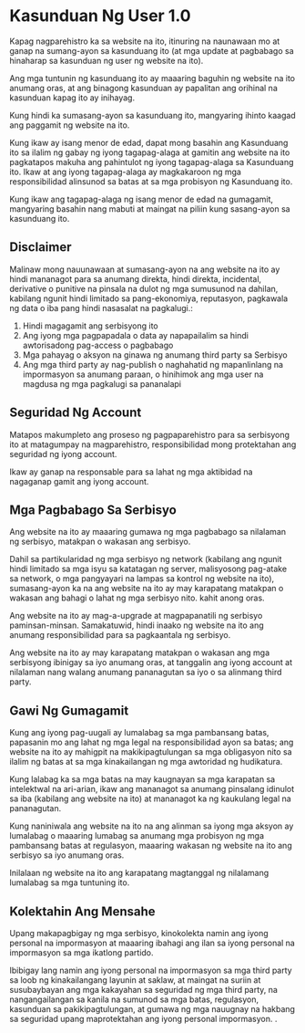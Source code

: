 # Kasunduan Ng User 1.0

Kapag nagparehistro ka sa website na ito, itinuring na naunawaan mo at ganap na sumang-ayon sa kasunduang ito (at mga update at pagbabago sa hinaharap sa kasunduan ng user ng website na ito).

Ang mga tuntunin ng kasunduang ito ay maaaring baguhin ng website na ito anumang oras, at ang binagong kasunduan ay papalitan ang orihinal na kasunduan kapag ito ay inihayag.

Kung hindi ka sumasang-ayon sa kasunduang ito, mangyaring ihinto kaagad ang paggamit ng website na ito.

Kung ikaw ay isang menor de edad, dapat mong basahin ang Kasunduang ito sa ilalim ng gabay ng iyong tagapag-alaga at gamitin ang website na ito pagkatapos makuha ang pahintulot ng iyong tagapag-alaga sa Kasunduang ito. Ikaw at ang iyong tagapag-alaga ay magkakaroon ng mga responsibilidad alinsunod sa batas at sa mga probisyon ng Kasunduang ito.

Kung ikaw ang tagapag-alaga ng isang menor de edad na gumagamit, mangyaring basahin nang mabuti at maingat na piliin kung sasang-ayon sa kasunduang ito.

## Disclaimer

Malinaw mong nauunawaan at sumasang-ayon na ang website na ito ay hindi mananagot para sa anumang direkta, hindi direkta, incidental, derivative o punitive na pinsala na dulot ng mga sumusunod na dahilan, kabilang ngunit hindi limitado sa pang-ekonomiya, reputasyon, pagkawala ng data o iba pang hindi nasasalat na pagkalugi.:

1. Hindi magagamit ang serbisyong ito
1. Ang iyong mga pagpapadala o data ay napapailalim sa hindi awtorisadong pag-access o pagbabago
1. Mga pahayag o aksyon na ginawa ng anumang third party sa Serbisyo
1. Ang mga third party ay nag-publish o naghahatid ng mapanlinlang na impormasyon sa anumang paraan, o hinihimok ang mga user na magdusa ng mga pagkalugi sa pananalapi

## Seguridad Ng Account

Matapos makumpleto ang proseso ng pagpaparehistro para sa serbisyong ito at matagumpay na magparehistro, responsibilidad mong protektahan ang seguridad ng iyong account.

Ikaw ay ganap na responsable para sa lahat ng mga aktibidad na nagaganap gamit ang iyong account.

## Mga Pagbabago Sa Serbisyo

Ang website na ito ay maaaring gumawa ng mga pagbabago sa nilalaman ng serbisyo, matakpan o wakasan ang serbisyo.

Dahil sa partikularidad ng mga serbisyo ng network (kabilang ang ngunit hindi limitado sa mga isyu sa katatagan ng server, malisyosong pag-atake sa network, o mga pangyayari na lampas sa kontrol ng website na ito), sumasang-ayon ka na ang website na ito ay may karapatang matakpan o wakasan ang bahagi o lahat ng mga serbisyo nito. kahit anong oras.

Ang website na ito ay mag-a-upgrade at magpapanatili ng serbisyo paminsan-minsan. Samakatuwid, hindi inaako ng website na ito ang anumang responsibilidad para sa pagkaantala ng serbisyo.

Ang website na ito ay may karapatang matakpan o wakasan ang mga serbisyong ibinigay sa iyo anumang oras, at tanggalin ang iyong account at nilalaman nang walang anumang pananagutan sa iyo o sa alinmang third party.

## Gawi Ng Gumagamit

Kung ang iyong pag-uugali ay lumalabag sa mga pambansang batas, papasanin mo ang lahat ng mga legal na responsibilidad ayon sa batas; ang website na ito ay mahigpit na makikipagtulungan sa mga obligasyon nito sa ilalim ng batas at sa mga kinakailangan ng mga awtoridad ng hudikatura.

Kung lalabag ka sa mga batas na may kaugnayan sa mga karapatan sa intelektwal na ari-arian, ikaw ang mananagot sa anumang pinsalang idinulot sa iba (kabilang ang website na ito) at mananagot ka ng kaukulang legal na pananagutan.

Kung naniniwala ang website na ito na ang alinman sa iyong mga aksyon ay lumalabag o maaaring lumabag sa anumang mga probisyon ng mga pambansang batas at regulasyon, maaaring wakasan ng website na ito ang serbisyo sa iyo anumang oras.

Inilalaan ng website na ito ang karapatang magtanggal ng nilalamang lumalabag sa mga tuntuning ito.

## Kolektahin Ang Mensahe

Upang makapagbigay ng mga serbisyo, kinokolekta namin ang iyong personal na impormasyon at maaaring ibahagi ang ilan sa iyong personal na impormasyon sa mga ikatlong partido.

Ibibigay lang namin ang iyong personal na impormasyon sa mga third party sa loob ng kinakailangang layunin at saklaw, at maingat na suriin at susubaybayan ang mga kakayahan sa seguridad ng mga third party, na nangangailangan sa kanila na sumunod sa mga batas, regulasyon, kasunduan sa pakikipagtulungan, at gumawa ng mga nauugnay na hakbang sa seguridad upang maprotektahan ang iyong personal impormasyon. .
